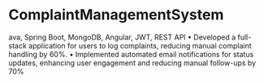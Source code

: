 # ComplaintManagementSystem
ava, Spring Boot, MongoDB, Angular, JWT, REST API • Developed a full-stack application for users to log complaints, reducing manual complaint handling by 60%. • Implemented automated email notifications for status updates, enhancing user engagement and reducing manual follow-ups by 70%
